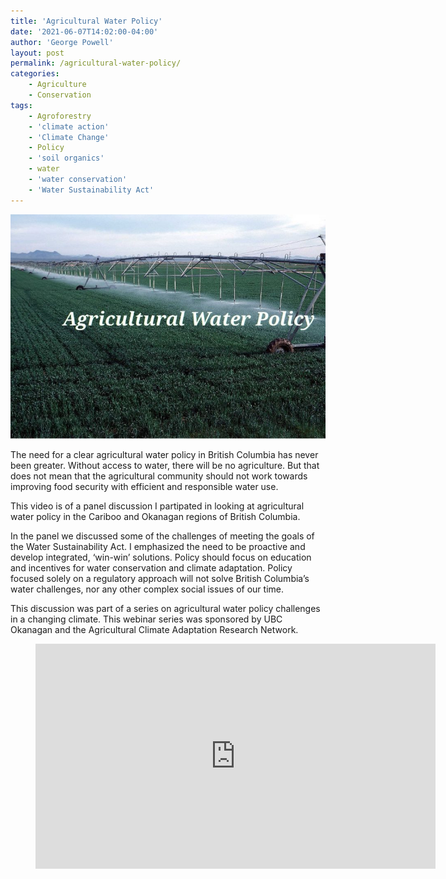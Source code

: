```yaml
---
title: 'Agricultural Water Policy'
date: '2021-06-07T14:02:00-04:00'
author: 'George Powell'
layout: post
permalink: /agricultural-water-policy/
categories:
    - Agriculture
    - Conservation
tags:
    - Agroforestry
    - 'climate action'
    - 'Climate Change'
    - Policy
    - 'soil organics'
    - water
    - 'water conservation'
    - 'Water Sustainability Act'
---
```

![Agricultural Water Policy](/assets/images/Agricultural-Water-Policy-1-768x548.jpg)

The need for a clear agricultural water policy in British Columbia has never been greater. Without access to water, there will be no agriculture. But that does not mean that the agricultural community should not work towards improving food security with efficient and responsible water use.

This video is of a panel discussion I partipated in looking at agricultural water policy in the Cariboo and Okanagan regions of British Columbia.

In the panel we discussed some of the challenges of meeting the goals of the Water Sustainability Act. I emphasized the need to be proactive and develop integrated, ‘win-win’ solutions. Policy should focus on education and incentives for water conservation and climate adaptation. Policy focused solely on a regulatory approach will not solve British Columbia’s water challenges, nor any other complex social issues of our time.

This discussion was part of a series on agricultural water policy challenges in a changing climate. This webinar series was sponsored by UBC Okanagan and the Agricultural Climate Adaptation Research Network.

<figure><div><iframe allow="accelerometer; autoplay; clipboard-write; encrypted-media; gyroscope; picture-in-picture; web-share" allowfullscreen="" frameborder="0" height="360" loading="lazy" src="https://www.youtube.com/embed/MS2D4jtF7pQ?feature=oembed" title="Agricultural water policy in the Cariboo and Okanagan, BC" width="640"></iframe></div></figure>
